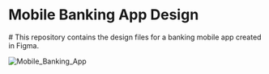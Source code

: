 #  Mobile Banking App Design
\# This repository contains the design files for a banking mobile app created in Figma.


![Mobile_Banking_App](https://github.com/sejalkoli/UI-Design/assets/116626091/27393b8b-49f7-48f4-831c-15edb1aa29be)


